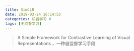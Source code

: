 ```yaml
---
title: SimCLR
date: 2019-03-24 16:14:53
categories: 机器学习 #
tags: [无监督学习]
---
```


> A Simple Framework for Contrastive Learning of Visual Representations ，一种自监督学习手段